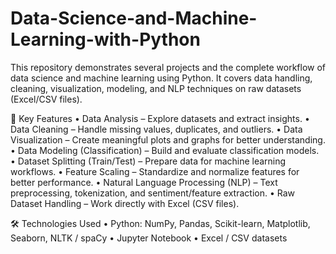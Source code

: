 # Data-Science-and-Machine-Learning-with-Python

This repository demonstrates several projects and the complete workflow of data science and machine learning using Python. It covers data handling, cleaning, visualization, modeling, and NLP techniques on raw datasets (Excel/CSV files).

🚀 Key Features
	•	Data Analysis – Explore datasets and extract insights.
	•	Data Cleaning – Handle missing values, duplicates, and outliers.
	•	Data Visualization – Create meaningful plots and graphs for better understanding.
	•	Data Modeling (Classification) – Build and evaluate classification models.
	•	Dataset Splitting (Train/Test) – Prepare data for machine learning workflows.
	•	Feature Scaling – Standardize and normalize features for better performance.
	•	Natural Language Processing (NLP) – Text preprocessing, tokenization, and sentiment/feature extraction.
	•	Raw Dataset Handling – Work directly with Excel (CSV files).

🛠️ Technologies Used
	•	Python: NumPy, Pandas, Scikit-learn, Matplotlib, Seaborn, NLTK / spaCy
	•	Jupyter Notebook
	•	Excel / CSV datasets